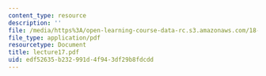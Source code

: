 ```yaml
---
content_type: resource
description: ''
file: /media/https%3A/open-learning-course-data-rc.s3.amazonaws.com/18-366-random-walks-and-diffusion-fall-2006/edf52635b232991d4f943df29b8fdcdd_lecture17.pdf
file_type: application/pdf
resourcetype: Document
title: lecture17.pdf
uid: edf52635-b232-991d-4f94-3df29b8fdcdd
---
```

